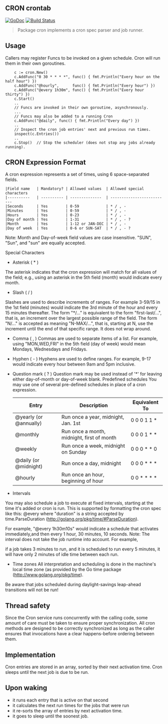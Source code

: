 CRON crontab
------

[![GoDoc](http://godoc.org/github.com/robfig/cron?status.png)](http://godoc.org/github.com/robfig/cron) 
[![Build Status](https://travis-ci.org/robfig/cron.svg?branch=master)](https://travis-ci.org/robfig/cron)

> Package cron implements a cron spec parser and job runner.
## Usage
Callers may register Funcs to be invoked on a given schedule.  Cron will run
them in their own goroutines.
```
	c := cron.New()
	c.AddFunc("0 30 * * * *", func() { fmt.Println("Every hour on the half hour") })
	c.AddFunc("@hourly",      func() { fmt.Println("Every hour") })
	c.AddFunc("@every 1h30m", func() { fmt.Println("Every hour thirty") })
	c.Start()
	..
	// Funcs are invoked in their own goroutine, asynchronously.
	...
	// Funcs may also be added to a running Cron
	c.AddFunc("@daily", func() { fmt.Println("Every day") })
	..
	// Inspect the cron job entries' next and previous run times.
	inspect(c.Entries())
	..
	c.Stop()  // Stop the scheduler (does not stop any jobs already running).
```

## CRON Expression Format
A cron expression represents a set of times, using 6 space-separated fields.

	|Field name   | Mandatory? | Allowed values  | Allowed special characters
	|----------   | ---------- | --------------  | --------------------------
	|Seconds      | Yes        | 0-59            | * / , -
	|Minutes      | Yes        | 0-59            | * / , -
	|Hours        | Yes        | 0-23            | * / , -
	|Day of month | Yes        | 1-31            | * / , - ?
	|Month        | Yes        | 1-12 or JAN-DEC | * / , -
	|Day of week  | Yes        | 0-6 or SUN-SAT  | * / , - ?
  
Note: Month and Day-of-week field values are case insensitive.  "SUN", "Sun", and "sun" are equally accepted.

Special Characters
* Asterisk ( * )

The asterisk indicates that the cron expression will match for all values of the field; e.g., using an asterisk in the 5th field (month) would indicate every month.
* Slash ( / )

Slashes are used to describe increments of ranges. For example 3-59/15 in the
1st field (minutes) would indicate the 3rd minute of the hour and every 15
minutes thereafter. The form "*\/..." is equivalent to the form "first-last/...",
that is, an increment over the largest possible range of the field.  The form
"N/..." is accepted as meaning "N-MAX/...", that is, starting at N, use the
increment until the end of that specific range.  It does not wrap around.

* Comma ( , )
Commas are used to separate items of a list. For example, using "MON,WED,FRI" in
the 5th field (day of week) would mean Mondays, Wednesdays and Fridays.

* Hyphen ( - )
Hyphens are used to define ranges. For example, 9-17 would indicate every
hour between 9am and 5pm inclusive.
* Question mark ( ? )
Question mark may be used instead of '*' for leaving either day-of-month or
day-of-week blank.
Predefined schedules
You may use one of several pre-defined schedules in place of a cron expression.

	|Entry                  | Description                                | Equivalent To
	|-----                  | -----------                                | -------------
	|@yearly (or @annually) | Run once a year, midnight, Jan. 1st        | 0 0 0 1 1 *
	|@monthly               | Run once a month, midnight, first of month | 0 0 0 1 * *
	|@weekly                | Run once a week, midnight on Sunday        | 0 0 0 * * 0
	|@daily (or @midnight)  | Run once a day, midnight                   | 0 0 0 * * *
	|@hourly                | Run once an hour, beginning of hour        | 0 0 * * * *

* Intervals

You may also schedule a job to execute at fixed intervals, starting at the time it's added 
or cron is run. This is supported by formatting the cron spec like this:
    @every <duration>
where "duration" is a string accepted by time.ParseDuration (http://golang.org/pkg/time/#ParseDuration).

For example, "@every 1h30m10s" would indicate a schedule that activates immediately,and then every 1 hour, 30 minutes, 10 seconds.
Note: The interval does not take the job runtime into account.  For example,

if a job takes 3 minutes to run, and it is scheduled to run every 5 minutes, it will have only 2 minutes of idle time between each run.

* Time zones
All interpretation and scheduling is done in the machine's local time zone (as provided by the Go time package (http://www.golang.org/pkg/time).

Be aware that jobs scheduled during daylight-savings leap-ahead transitions will not be run!

## Thread safety

Since the Cron service runs concurrently with the calling code, some amount of care must be taken to ensure proper synchronization.
All cron methods are designed to be correctly synchronized as long as the caller ensures that invocations have a clear happens-before ordering between them.

## Implementation
Cron entries are stored in an array, sorted by their next activation time.  Cron
sleeps until the next job is due to be run.

## Upon waking
 * it runs each entry that is active on that second
 * it calculates the next run times for the jobs that were run
 * it re-sorts the array of entries by next activation time.
 * it goes to sleep until the soonest job.

